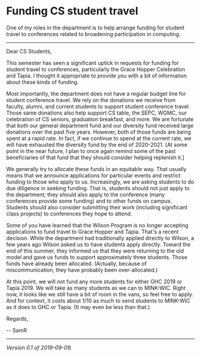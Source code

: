 Funding CS student travel
=========================

One of my roles in the department is to help arrange funding for student
travel to conferences related to broadening participation in computing.

---

Dear CS Students,

This semester has seen a significant uptick in requests for funding for student travel to conferences, particularly the Grace Hopper Celebration and Tapia.  I thought it appropriate to provide you with a bit of information about these kinds of funding.

Most importantly, the department does not have a regular budget line for student conference travel.  We rely on the donations we receive from faculty, alumni, and current students to support student conference travel.  Those same donations also help support CS table, the SEPC, WGMC, our celebration of CS seniors, graduation breakfast, and more.  We are fortunate that both our general department fund and our diversity fund received large donations over the past five years.  However, both of those funds are being spent at a rapid rate.  In fact, if we continue to spend at the current rate, we will have exhausted the diversity fund by the end of 2020-2021.  [At some point in the near future, I plan to once again remind some of the past beneficiaries of that fund that they should consider helping replenish it.]

We generally try to allocate these funds in an equitable way.  That usually means that we announce applications for particular events and restrict funding to those who apply to us.  Increasingly, we are asking students to do due diligence in seeking funding.  That is, students should not just apply to the department; they should also apply to the conference (many conferences provide some funding) and to other funds on campus.  Students should also consider submitting their work (including significant class projects) to conferences they hope to attend.

Some of you have learned that the Wilson Program is no longer accepting applications to fund travel to Grace Hopper and Tapia.  That's a recent decision.  While the department had traditionally applied directly to Wilson, a few years ago Wilson asked us to have students apply directly.  Toward the end of this summer, they informed us that they were returning to the old model and gave us funds to support approximately three students.  Those funds have already been allocated. (Actually, because of miscommunication, they have probably been over-allocated.)

At this point, we will not fund any more students for either GHC 2019 or Tapia 2019.  We will take as many students as we can to MINK-WIC.  Right now, it looks like we still have a bit of room in the vans, so feel free to apply.  And for context, it costs about 1/10 as much to send students to MINK-WIC as it does to GHC or Tapia.  (It may even be less than that.)

Regards,

-- SamR

---

*Version 0.1 of 2019-09-09.*
